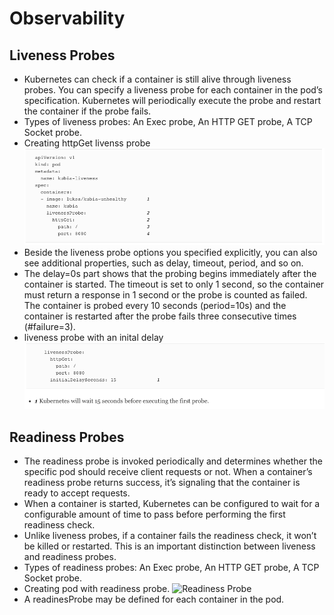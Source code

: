 # Observability
## Liveness Probes
* Kubernetes can check if a container is still alive through liveness probes. You can specify a liveness probe for each container in the pod’s specification. Kubernetes will periodically execute the         probe and restart the container if the probe fails.
* Types of liveness probes: An Exec probe, An HTTP GET probe, A TCP Socket probe.
* Creating httpGet livenss probe
![Liveness Probe](https://github.com/ragbn/Excerpts-from-K8-in-Action/blob/master/images/2020-06-11_02-09-39.png?raw=true)
* Beside the liveness probe options you specified explicitly, you can also see additional properties, such as delay, timeout, period, and so on.
* The delay=0s part shows that the probing begins immediately after the container is started. The timeout is set to only 1 second, so the container must return a response in 1 second or the probe is counted as failed. The container is probed every 10 seconds (period=10s) and the container is restarted after the probe fails three consecutive times (#failure=3).
* liveness probe with an inital delay
![Liveness Probe](https://github.com/ragbn/Excerpts-from-K8-in-Action/blob/master/images/2020-06-11_02-09-07.png?raw=true)

## Readiness Probes
* The readiness probe is invoked periodically and determines whether the specific pod should receive client requests or not. When a container’s readiness probe returns success, it’s signaling that the container is ready to accept requests.
* When a container is started, Kubernetes can be configured to wait for a configurable amount of time to pass before performing the first readiness check.
* Unlike liveness probes, if a container fails the readiness check, it won’t be killed or restarted. This is an important distinction between liveness and readiness probes.
* Types of readiness probes: An Exec probe, An HTTP GET probe, A TCP Socket probe.
* Creating pod with readiness probe.
![Readiness Probe](https://github.com/[username]/[reponame]/blob/[branch]/image.jpg?raw=true)
* A readinesProbe may be defined for each container in the pod.
